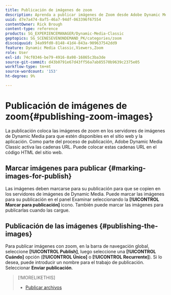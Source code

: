 ```yaml
---
title: Publicación de imágenes de zoom
description: Aprenda a publicar imágenes de Zoom desde Adobe Dynamic Media Classic.
uuid: d7e7a474-8af5-46a7-94df-063396f67554
contentOwner: Rick Brough
content-type: reference
products: SG_EXPERIENCEMANAGER/Dynamic-Media-Classic
geptopics: SG_SCENESEVENONDEMAND_PK/categories/zoom
discoiquuid: 34a99fd0-8148-41d4-843a-909637542dd9
feature: Dynamic Media Classic,Viewers,Zoom
role: User
exl-id: 74cf0346-be79-4916-8a98-16865c3ba3de
source-git-commit: d43b0791e67d43ff56a7ab85570b9639c2375e05
workflow-type: tm+mt
source-wordcount: '153'
ht-degree: 9%

---
```


# Publicación de imágenes de zoom{#publishing-zoom-images}

La publicación coloca las imágenes de zoom en los servidores de imágenes de Dynamic Media para que estén disponibles en el sitio web y la aplicación. Como parte del proceso de publicación, Adobe Dynamic Media Classic activa las cadenas URL. Puede colocar estas cadenas URL en el código HTML del sitio web.

## Marcar imágenes para publicar {#marking-images-for-publish}

Las imágenes deben marcarse para su publicación para que se copien en los servidores de imágenes de Dynamic Media. Puede marcar las imágenes para su publicación en el panel Examinar seleccionando la **[!UICONTROL Marcar para publicación]** icono. También puede marcar las imágenes para publicarlas cuando las cargue.

## Publicación de las imágenes {#publishing-the-images}

Para publicar imágenes con zoom, en la barra de navegación global, seleccione **[!UICONTROL Publish]**, luego seleccione una **[!UICONTROL Cuándo]** opción (**[!UICONTROL Único]** o **[!UICONTROL Recurrente]**). Si lo desea, puede introducir un nombre para el trabajo de publicación. Seleccionar **Enviar publicación**.

>[!MORELIKETHIS]
>
>* [Publicar archivos](publishing-files.md#publishing_files)

